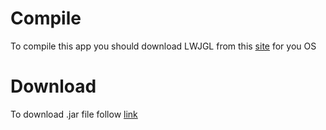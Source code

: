 # Compile
To compile this app you should download LWJGL from this [site](https://www.lwjgl.org/browse) for you OS
# Download
To download .jar file follow [link](https://yadi.sk/d/u2fPyhdEHAbbVg)
